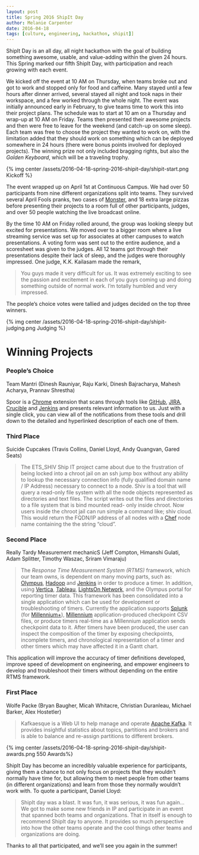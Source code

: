 ```yaml
---
layout: post
title: Spring 2016 ShipIt Day
author: Melanie Carpenter
date: 2016-04-18
tags: [culture, engineering, hackathon, shipit]]
---
```


ShipIt Day is an all day, all night hackathon with the goal of building something awesome, usable, and value-adding
within the given 24 hours. This Spring marked our fifth ShipIt Day, with participation and reach growing with each
event.
 
We kicked off the event at 10 AM on Thursday, when teams broke out and got to work and stopped only for food and
caffeine. Many stayed until a few hours after dinner arrived, several stayed all night and took naps in their workspace,
and a few worked through the whole night. The event was initially announced early in February, to give teams time to
work this into their project plans. The schedule was to start at 10 am on a Thursday and wrap-up at 10 AM on Friday.
Teams then presented their awesome projects and then were free to leave for the weekend (and catch-up on some sleep).
Each team was free to choose the project they wanted to work on, with the limitation added that they should work on
something which can be deployed somewhere in 24 hours (there were bonus points involved for deployed projects).  The
winning prize not only included bragging rights, but also the _Golden Keyboard_, which will be a traveling trophy.

{% img center /assets/2016-04-18-spring-2016-shipit-day/shipit-start.png Kickoff %}

The event wrapped up on April 1st at Continuous Campus. We had over 50 participants from nine different organizations
split into teams. They survived several April Fools pranks, two cases of [Monster](https://www.monsterenergy.com/), and 18 extra large pizzas before
presenting their projects to a room full of other participants, judges, and over 50 people watching the live broadcast
online.

By the time 10 AM on Friday rolled around, the group was looking sleepy but excited for presentations. We moved over to
a bigger room where a live streaming service was set up for associates at other campuses to watch presentations. A
voting form was sent out to the entire audience, and a scoresheet was given to the judges. All 12 teams got through
their presentations despite their lack of sleep, and the judges were thoroughly impressed. One judge, K.K. Kailasam made
the remark,

> You guys made it very difficult for us. It was extremely exciting to see the passion and excitement in each of you guys coming up and doing something outside of normal work. I’m totally humbled and very impressed.

The people’s choice votes were tallied and judges decided on the top three winners.

{% img center /assets/2016-04-18-spring-2016-shipit-day/shipit-judging.png Judging %}

# Winning Projects

### People’s Choice
Team Mantri (Dinesh Rauniyar, Raju Karki, Dinesh Bajracharya, Mahesh Acharya, Prannav Shrestha)

Spoor is a [Chrome](https://www.google.com/chrome/) extension that scans through tools like [GitHub](https://github.com/), [JIRA](https://www.atlassian.com/software/jira), [Crucible](https://www.atlassian.com/software/crucible) and [Jenkins](https://jenkins.io/index.html) and presents relevant
information to us. Just with a single click, you can view all of the notifications from these tools and drill down to
the detailed and hyperlinked description of each one of them.

### Third Place
Suicide Cupcakes (Travis Collins, Daniel Lloyd, Andy Quangvan, Gared Seats)

> The ETS_SHIV Ship IT project came about due to the frustration of being locked into a chroot jail on an ssh jump box
without any ability to lookup the necessary connection info (fully qualified domain name / IP Address) necessary to
connect to a node. Shiv is a tool that will query a read-only file system with all the node objects represented as
directories and text files.  The script writes out the files and directories to a file system that is bind mounted read-
only inside chroot.  Now users inside the chroot jail can run simple a command like; shiv cloud.  This would return the
FQDN/IP address of all nodes with a [Chef](https://www.chef.io/) node name containing the the string “cloud”.

### Second Place
Really Tardy Measurement mechanicS (Jeff Compton, Himanshi Gulati, Adam Splitter, Timothy Waszac, Sriram
Vimaraju)

> The _Response Time Measurement System (RTMS)_ framework, which our team owns, is dependent on many moving parts, such as: [Olympus](http://www.cerner.com/about_cerner/partnerships/operational_system_management/), [Hadoop](http://hadoop.apache.org/) and [Jenkins](https://jenkins.io/index.html)
in order to produce a timer. In addition, using [Vertica](http://www8.hp.com/us/en/software-solutions/advanced-sql-big-data-analytics/index.html), [Tableau](http://www.tableau.com/), [LightsOn Network](https://lightson.cerner.com/), and the Olympus portal for reporting
timer data.  This framework has been consolidated into a single application which can be used for development or
troubleshooting of timers.  Currently the application supports [Splunk](http://www.splunk.com/) (for [Millennium+](http://www.cerner.com/newsroom.aspx?id=17179872330)), [Millennium](http://www.cerner.com/solutions/hospitals_and_health_systems/) application-produced
checkpoint CSV files, or produce timers real-time as a Millennium application sends checkpoint data to it.  After timers
have been produced, the user can inspect the composition of the timer by exposing checkpoints, incomplete timers, and
chronological representation of a timer and other timers which may have affected it in a Gantt chart.
 
This application will improve the accuracy of timer definitions developed, improve speed of development on engineering,
and empower engineers to develop and troubleshoot their timers without depending on the entire RTMS framework.

### First Place
Wolfe Packe (Bryan Baugher, Micah Whitacre, Christian Duranleau, Michael Barker, Alex Hostetler)

> Kafkaesque is a Web UI to help manage and operate [Apache Kafka](http://kafka.apache.org/). It provides insightful statistics about topics,
partitions and brokers and is able to balance and re-assign partitions to different brokers.

{% img center /assets/2016-04-18-spring-2016-shipit-day/shipit-awards.png 550 Awards%}

ShipIt Day has become an incredibly valuable experience for participants, giving them a chance to not only focus on
projects that they wouldn’t normally have time for, but allowing them to meet people from other teams (in different
organizations) and learn from those they normally wouldn’t work with. To quote a participant, Daniel Lloyd:

> ShipIt day was a blast.  It was fun, it was serious, it was fun again… We got to make some new friends in IP and
participate in an event that spanned both teams and organizations.  That in itself is enough to recommend ShipIt day to
anyone.  It provides so much perspective into how the other teams operate and the cool things other teams and
organizations are doing.

Thanks to all that participated, and we’ll see you again in the summer!
